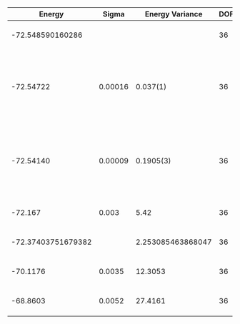 | Energy             | Sigma   | Energy Variance   | DOF | Einf | Method                                                       | Reference |
|--------------------|---------|-------------------|-----|------|--------------------------------------------------------------|-----------|
| -72.548590160286   |         |                   | 36  | 0    | Exact diagonalization                                        | TODO: own code (ED) |
| -72.54722          | 0.00016 | 0.037(1)          | 36  | 0    | RBM+PP with momentum (K=0), spin-parity (even S), and point-group (A1) projections, 16 hidden units | [paper](https://journals.aps.org/prx/abstract/10.1103/PhysRevX.11.031034) |
| -72.54140          | 0.00009 | 0.1905(3)         | 36  | 0    | RBM with momentum (K=0), spin-parity (even S), and point-group (A1) projections, 72 hidden units | [paper](https://iopscience.iop.org/article/10.1088/1361-648X/abe268) |
| -72.167            | 0.003   | 5.42              | 36  | 0    | VMC with projected BCS (Z2 spin liquid)                      | TODO: ask Francesco |
| -72.37403751679382 |         | 2.253085463868047 | 36  | 0    | DMRG (bond dimension = 2048)                                 | [code](https://github.com/varbench/methods/blob/main/scripts/J1J2/square_36_P_0.5/dmrg.sh) |
| -70.1176           | 0.0035  | 12.3053           | 36  | 0    | RBM (alpha = 1)                                              | TODO: own code (RBM) |
| -68.8603           | 0.0052  | 27.4161           | 36  | 0    | Jastrow baseline                                             | TODO: own code (Jastrow) |

